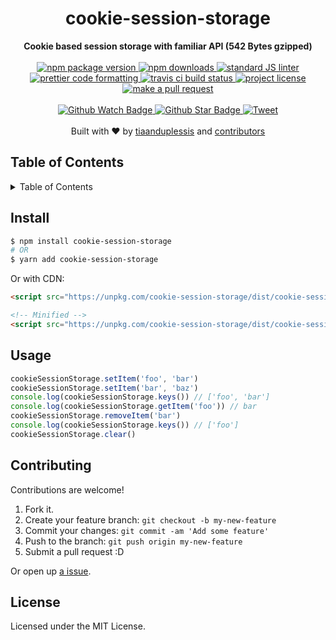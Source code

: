 <h1 align="center">cookie-session-storage</h1>
<div align="center">
  <strong>Cookie based session storage with familiar API (542 Bytes gzipped)</strong>
</div>
<br>
<div align="center">
  <a href="https://npmjs.org/package/cookie-session-storage">
    <img src="https://img.shields.io/npm/v/cookie-session-storage.svg?style=flat-square" alt="npm package version" />
  </a>
  <a href="https://npmjs.org/package/cookie-session-storage">
  <img src="https://img.shields.io/npm/dm/cookie-session-storage.svg?style=flat-square" alt="npm downloads" />
  </a>
  <a href="https://github.com/feross/standard">
    <img src="https://img.shields.io/badge/code%20style-standard-brightgreen.svg?style=flat-square" alt="standard JS linter" />
  </a>
  <a href="https://github.com/prettier/prettier">
    <img src="https://img.shields.io/badge/styled_with-prettier-ff69b4.svg?style=flat-square" alt="prettier code formatting" />
  </a>
  <a href="https://travis-ci.org/tiaanduplessis/cookie-session-storage">
    <img src="https://img.shields.io/travis/tiaanduplessis/cookie-session-storage.svg?style=flat-square" alt="travis ci build status" />
  </a>
  <a href="https://github.com/tiaanduplessis/cookie-session-storage/blob/master/LICENSE">
    <img src="https://img.shields.io/npm/l/cookie-session-storage.svg?style=flat-square" alt="project license" />
  </a>
  <a href="http://makeapullrequest.com">
    <img src="https://img.shields.io/badge/PRs-welcome-brightgreen.svg?style=flat-square" alt="make a pull request" />
  </a>
</div>
<br>
<div align="center">
  <a href="https://github.com/tiaanduplessis/cookie-session-storage/watchers">
    <img src="https://img.shields.io/github/watchers/tiaanduplessis/cookie-session-storage.svg?style=social" alt="Github Watch Badge" />
  </a>
  <a href="https://github.com/tiaanduplessis/cookie-session-storage/stargazers">
    <img src="https://img.shields.io/github/stars/tiaanduplessis/cookie-session-storage.svg?style=social" alt="Github Star Badge" />
  </a>
  <a href="https://twitter.com/intent/tweet?text=Check%20out%20cookie-session-storage!%20https://github.com/tiaanduplessis/cookie-session-storage%20%F0%9F%91%8D">
    <img src="https://img.shields.io/twitter/url/https/github.com/tiaanduplessis/cookie-session-storage.svg?style=social" alt="Tweet" />
  </a>
</div>
<br>
<div align="center">
  Built with ❤︎ by <a href="https://github.com/tiaanduplessis">tiaanduplessis</a> and <a href="https://github.com/tiaanduplessis/cookie-session-storage/contributors">contributors</a>
</div>

<h2>Table of Contents</h2>
<details>
  <summary>Table of Contents</summary>
  <li><a href="#install">Install</a></li>
  <li><a href="#usage">Usage</a></li>
  <li><a href="#contribute">Contribute</a></li>
  <li><a href="#license">License</a></li>
</details>

## Install

```sh
$ npm install cookie-session-storage
# OR
$ yarn add cookie-session-storage
```

Or with CDN:

```html
<script src="https://unpkg.com/cookie-session-storage/dist/cookie-session-storage.js"></script>

<!-- Minified -->
<script src="https://unpkg.com/cookie-session-storage/dist/cookie-session-storage.min.js"></script>
```

## Usage

```js
cookieSessionStorage.setItem('foo', 'bar')
cookieSessionStorage.setItem('bar', 'baz')
console.log(cookieSessionStorage.keys()) // ['foo', 'bar']
console.log(cookieSessionStorage.getItem('foo')) // bar
cookieSessionStorage.removeItem('bar')
console.log(cookieSessionStorage.keys()) // ['foo']
cookieSessionStorage.clear()
```

## Contributing

Contributions are welcome!

1. Fork it.
2. Create your feature branch: `git checkout -b my-new-feature`
3. Commit your changes: `git commit -am 'Add some feature'`
4. Push to the branch: `git push origin my-new-feature`
5. Submit a pull request :D

Or open up [a issue](https://github.com/tiaanduplessis/cookie-session-storage/issues).

## License

Licensed under the MIT License.
